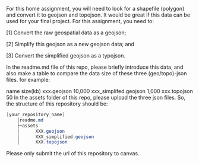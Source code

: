 For this home assignment, you will need to look for a shapefile (polygon) and convert it to geojson and topojson. It would be great if this data can be used for your final project. For this assignment, you need to:

[1] Convert the raw geospatial data as a geojson;

[2] Simplify this geojson as a new geojson data; and

[3] Convert the simplified geojson as a typojson.

In the readme.md file of this repo, please briefly introduce this data, and also make a table to compare the data size of these three (geo/topo)-json files. for example:

name	size(kb)
xxx.geojson	10,000
xxx_simplifed.geojson	1,000
xxx.topojson	50
In the assets folder of this repo, please upload the three json files.  So, the structure of this repository should be: 

```powershell
[your_repository_name]
    │readme.md
    ├─assets
    │      XXX.geojson 
    │      XXX_simplified.geojson
    │      XXX.topojson
```

Please only submit the url of this repository to canvas.
